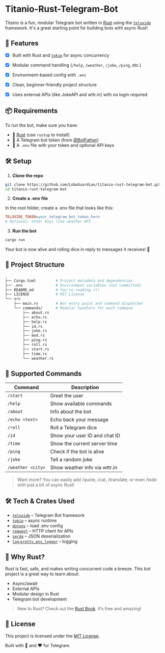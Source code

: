# Titanio-Rust-Telegram-Bot

Titanio is a fun, modular Telegram bot written in [Rust](https://www.rust-lang.org/) using the [`teloxide`](https://docs.rs/teloxide) framework. It's a great starting point for building bots with async Rust!


## 🚀 Features

- [x] Built with Rust and [`tokio`](https://tokio.rs/) for async concurrency
- [x] Modular command handling (`/help`, `/weather`, `/joke`, `/ping`, etc.)
- [x] Environment-based config with `.env`
- [x] Clean, beginner-friendly project structure
- [x] Uses external APIs (like JokeAPI and wttr.in) with no login required


## 📦 Requirements

To run the bot, make sure you have:

- 🦀 [Rust](https://rustup.rs/) (use `rustup` to install)
- 🔐 A Telegram bot token (from [@BotFather](https://t.me/BotFather))
- 📄 A `.env` file with your token and optional API keys


## 🛠️ Setup

1. **Clone the repo**

```bash
git clone https://github.com/LoboGuardian/titanio-rust-telegram-bot.git
cd titanio-rust-telegram-bot
```

2. **Create a .env file**

In the root folder, create a .env file that looks like this:

```ini
TELOXIDE_TOKEN=your_telegram_bot_token_here
# Optional: other keys like weather API
```

3. **Run the bot**

```bash
cargo run
```

Your bot is now alive and rolling dice in reply to messages it receives! 🎉

## 📁 Project Structure

```bash
.
├── Cargo.toml         # Project metadata and dependencies
├── .env               # Environment variables (not committed)
├── README.md          # You're reading it!
├── LICENSE            # MIT License
└── src
    ├── main.rs        # Bot entry point and command dispatcher
    └── commands/      # Modular handlers for each command
        ├── about.rs
        ├── echo.rs
        ├── help.rs
        ├── id.rs
        ├── joke.rs
        ├── mod.rs
        ├── ping.rs
        ├── roll.rs
        ├── start.rs
        ├── time.rs
        └── weather.rs
```

## 💬 Supported Commands

| Command           | Description                                 |
|-------------------|---------------------------------------------|
| `/start`          | Greet the user                              |
| `/help`           | Show available commands                     |
| `/about`          | Info about the bot                          |
| `/echo <text>`    | Echo back your message                      |
| `/roll`           | Roll a Telegram dice                        |
| `/id`             | Show your user ID and chat ID               |
| `/time`           | Show the current server time                |
| `/ping`           | Check if the bot is alive                   |
| `/joke`           | Tell a random joke                          |
| `/weather <city>` | Show weather info via wttr.in               |

>   Want more? You can easily add /quote, /cat, /translate, or even /todo with just a bit of async Rust!

## 🛠 Tech & Crates Used

- [`teloxide`](https://docs.rs/teloxide) – Telegram Bot framework
- [`tokio`](https://tokio.rs/) – async runtime
- [`dotenv`]() – load .env config
- [`reqwest`]() – HTTP client for APIs
- [`serde`](https://serde.rs/) – JSON deserialization
- [`log`](),[`pretty_env_logger`]()  – logging


## 🦀 Why Rust?

Rust is fast, safe, and makes writing concurrent code a breeze. This bot project is a great way to learn about:

- Async/await
- External APIs
- Modular design in Rust
- Telegram bot development

> New to Rust? Check out the [Rust Book](https://doc.rust-lang.org/book/). It’s free and amazing!

## 📄 License

This project is licensed under the [MIT License](LICENSE).

Built with 🦀 and ❤️ for Telegram.